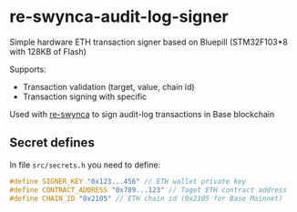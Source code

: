 # re-swynca-audit-log-signer

Simple hardware ETH transaction signer based on Bluepill (STM32F103*8 with 128KB of Flash)

Supports:
- Transaction validation (target, value, chain id)
- Transaction signing with specific

Used with [re-swynca](https://github.com/b4ck5p4c3/re-swynca) to sign audit-log transactions in Base blockchain

## Secret defines

In file `src/secrets.h` you need to define:
```c
#define SIGNER_KEY "0x123...456" // ETH wallet private key
#define CONTRACT_ADDRESS "0x789...123" // Taget ETH contract address
#define CHAIN_ID "0x2105" // ETH chain id (0x2105 for Base Mainnet)
```
